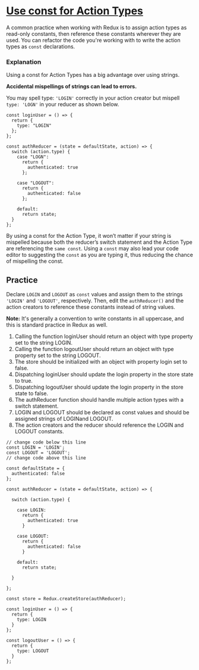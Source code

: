 # [Use const for Action Types](https://www.freecodecamp.org/learn/front-end-development-libraries/redux/use-const-for-action-types)

A common practice when working with Redux is to assign action types as read-only constants, then reference these constants wherever they are used. You can refactor the code you're working with to write the action types as `const` declarations.

### Explanation
Using a const for Action Types has a big advantage over using strings.

**Accidental mispellings of strings can lead to errors.**

You may spell type: `'LOGIN'` correctly in your action creator but mispell `type: 'LOGN'` in your reducer as shown below.

```
const loginUser = () => {
  return {
    type: "LOGIN"
  };
};

const authReducer = (state = defaultState, action) => {
  switch (action.type) {
    case "LOGN":
      return {
        authenticated: true
      };

    case "LOGOUT":
      return {
        authenticated: false
      };

    default:
      return state;
  }
};
```

By using a const for the Action Type, it won’t matter if your string is mispelled because both the reducer’s switch statement and the Action Type are referencing the `same const`. Using a `const` may also lead your code editor to suggesting the `const` as you are typing it, thus reducing the chance of mispelling the const.

## Practice
Declare `LOGIN` and `LOGOUT` as `const` values and assign them to the strings `'LOGIN'` and `'LOGOUT'`, respectively. Then, edit the `authReducer()` and the action creators to reference these constants instead of string values.

**Note:** It's generally a convention to write constants in all uppercase, and this is standard practice in Redux as well.

1. Calling the function loginUser should return an object with type property set to the string LOGIN.
2. Calling the function logoutUser should return an object with type property set to the string LOGOUT.
3. The store should be initialized with an object with property login set to false.
4. Dispatching loginUser should update the login property in the store state to true.
5. Dispatching logoutUser should update the login property in the store state to false.
6. The authReducer function should handle multiple action types with a switch statement.
7. LOGIN and LOGOUT should be declared as const values and should be assigned strings of LOGINand LOGOUT.
8. The action creators and the reducer should reference the LOGIN and LOGOUT constants.

```
// change code below this line
const LOGIN = 'LOGIN';
const LOGOUT = 'LOGOUT';
// change code above this line

const defaultState = {
  authenticated: false
};

const authReducer = (state = defaultState, action) => {

  switch (action.type) {

    case LOGIN:
      return {
        authenticated: true
      }

    case LOGOUT:
      return {
        authenticated: false
      }

    default:
      return state;

  }

};

const store = Redux.createStore(authReducer);

const loginUser = () => {
  return {
    type: LOGIN
  }
};

const logoutUser = () => {
  return {
    type: LOGOUT
  }
};
```